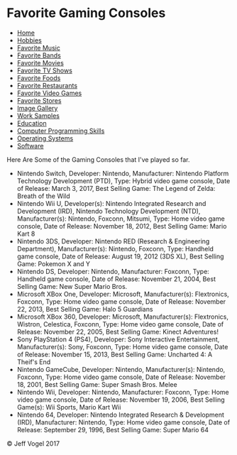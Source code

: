 <!DOCTYPE html>
<html>
	<head>
		<link href="styles/Website About Me - main.css" rel = "stylesheet" />
		<meta charset="UTF-8">
		<script type="text/javascript" src ="javascript/Website About Me - Favorite Gaming Consoles.js"></script>
		<title>Website About Me - Favorite Gaming Consoles</title>
	</head>
	<body onload="FavoriteGamingConsolesProcess()">
		<div class = "header">
			<h1>Favorite Gaming Consoles</h1>
		</div>
		<div class = "nav">
			<ul>
				<li><a href="Website About Me - Main.html">Home</a></li>
				<li><a href="Website About Me - Hobbies.html">Hobbies</a></li>
				<li><a href="Website About Me - Favorite Music.html">Favorite Music</a></li>
				<li><a href="Website About Me - Favorite Bands.html">Favorite Bands</a></li>
				<li><a href="Website About Me - Favorite Movies.html">Favorite Movies</a></li>
				<li><a href="Website About Me - Favorite TV Shows.html">Favorite TV Shows</a></li>
				<li><a href="Website About Me - Favorite Foods.html">Favorite Foods</a></li>
				<li><a href="Website About Me - Favorite Restaurants.html">Favorite Restaurants</a></li>
				<li><a href="Website About Me - Favorite Video Games.html">Favorite Video Games</a></li>
				<li><a href="Website About Me - Favorite Stores.html">Favorite Stores</a></li>
				<li><a href="Website About Me - Image Gallery.html">Image Gallery</a></li>
				<li><a href="Website About Me - Work Samples.html">Work Samples</a></li>
				<li><a href="Website About Me - Education.html">Education</a></li>
				<li><a href="Website About Me - Computer Programming Skills.html">Computer Programming Skills</a></li>
				<li><a href="Website About Me - Operating Systems.html">Operating Systems</a></li>
				<li><a href="Website About Me - Software.html">Software</a></li>
			</ul>
		</div>
		<div class = "content">
			<p>Here Are Some of the Gaming Consoles that I've played so far.</p>
			<div id = "myFavoriteGamingConsolesDivElement">
				<ul>
					<li>Nintendo Switch, Developer: Nintendo, Manufacturer: Nintendo Platform Technology Development (PTD), Type: Hybrid video game console, Date of Release: March 3, 2017, Best Selling Game: The Legend of Zelda: Breath of the Wild</li>
					<li>Nintendo Wii U, Developer(s): Nintendo Integrated Research and Development (IRD), Nintendo Technology Development (NTD), Manufacturer(s): Nintendo, Foxconn, Mitsumi, Type: Home video game console, Date of Release: November 18, 2012, Best Selling Game: Mario Kart 8</li>
					<li>Nintendo 3DS, Developer: Nintendo RED (Research & Engineering Department), Manufacturer(s): Nintendo, Foxconn, Type: Handheld game console, Date of Release: August 19, 2012 (3DS XL), Best Selling Game: Pokemon X and Y</li>
					<li>Nintendo DS, Developer: Nintendo, Manufacturer: Foxconn, Type: Handheld game console, Date of Release: November 21, 2004, Best Selling Game: New Super Mario Bros.</li>
					<li>Microsoft XBox One, Developer: Microsoft, Manufacturer(s): Flextronics, Foxconn, Type: Home video game console, Date of Release: November 22, 2013, Best Selling Game: Halo 5 Guardians</li>
					<li>Microsoft XBox 360, Developer: Microsoft, Manufacturer(s): Flextronics, Wistron, Celestica, Foxconn, Type: Home video game console, Date of Release: November 22, 2005, Best Selling Game: Kinect Adventures!</li>
					<li>Sony PlayStation 4 (PS4), Developer: Sony Interactive Entertainment, Manufacturer(s): Sony, Foxconn, Type: Home video game console, Date of Release: November 15, 2013, Best Selling Game: Uncharted 4: A Theif's End</li>
					<li>Nintendo GameCube, Developer: Nintendo, Manufacturer(s): Nintendo, Foxconn, Type: Home video game console, Date of Release: November 18, 2001, Best Selling Game: Super Smash Bros. Melee</li>
					<li>Nintendo Wii, Developer: Nintendo, Manufacturer: Foxconn, Type: Home video game console, Date of Release: November 19, 2006, Best Selling Game(s): Wii Sports, Mario Kart Wii</li>
					<li>Nintendo 64, Developer: Nintendo Integrated Research & Development (IRD), Manufacturer: Nintendo, Type: Home video game console, Date of Release: September 29, 1996, Best Selling Game: Super Mario 64</li>
				</ul>
			</div>
		</div>
		<div class = "footer">
			<p>&copy; Jeff Vogel 2017</p>
		</div>
	</body>
</html>
